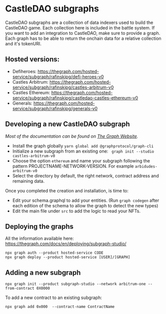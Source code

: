 # CastleDAO subgraphs

CastleDAO subgraphs are a collection of data indexers used to build the CastleDAO game.
Each collection here is included in the battle system. If you want to add an integration to CastleDAO, make sure to provide a graph.
Each graph has to be able to return the onchain data for a relative collection and it's tokenURI.

## Hosted versions:

- Defiheroes: https://thegraph.com/hosted-service/subgraph/rafinskipg/defi-heroes-v0
- Castles Arbitrum: https://thegraph.com/hosted-service/subgraph/rafinskipg/castles-arbitrum-v0
- Castles Ethereum: https://thegraph.com/hosted-service/subgraph/rafinskipg/castledao-castles-ethereum-v0
- Generals: https://thegraph.com/hosted-service/subgraph/rafinskipg/generals-v0

## Developing a new CastleDAO subgraph

_Most of the documentation can be found on [The Graph Website](https://thegraph.com/docs/en/developing/creating-a-subgraph/)._

- Install the graph globally `yarn global add @graphprotocol/graph-cli`
- Initialize a new subgraph from an existing one: ` graph init --studio castles-arbitrum-v0`
- Choose the option `ethereum` and name your subgraph following the pattern PROJECTNAME-NETWORK-VERSION. For example `arbidudes-arbitrum-v0`
- Select the directory by default, the right network, contract address and remaining data.

Once you completed the creation and installation, is time to:

- Edit your schema.graphql to add your entities. (Run `graph codegen` after each edition of the schema to allow the graph to detect the new types)
- Edit the main file under `src` to add the logic to read your NFTs.

## Deploying the graphs

All the information available here: https://thegraph.com/docs/en/deploying/subgraph-studio/

```
npx graph auth --product hosted-service CODE
npx graph deploy --product hosted-service [USER]/[GRAPH]
```

## Adding a new subgraph

```
npx graph init --product subgraph-studio --network arbitrum-one --from-contract 0X0000
```

To add a new contract to an existing subgraph:

```
npx graph add 0x000  --contract-name ContractName
```
